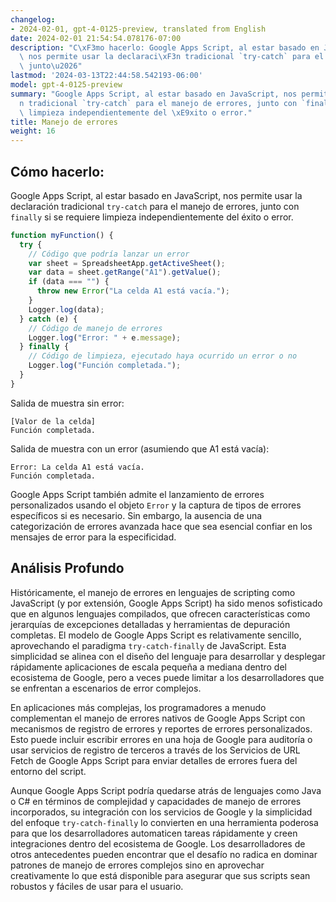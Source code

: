 ```yaml
---
changelog:
- 2024-02-01, gpt-4-0125-preview, translated from English
date: 2024-02-01 21:54:54.078176-07:00
description: "C\xF3mo hacerlo: Google Apps Script, al estar basado en JavaScript,\
  \ nos permite usar la declaraci\xF3n tradicional `try-catch` para el manejo de errores,\
  \ junto\u2026"
lastmod: '2024-03-13T22:44:58.542193-06:00'
model: gpt-4-0125-preview
summary: "Google Apps Script, al estar basado en JavaScript, nos permite usar la declaraci\xF3\
  n tradicional `try-catch` para el manejo de errores, junto con `finally` si se requiere\
  \ limpieza independientemente del \xE9xito o error."
title: Manejo de errores
weight: 16
---
```


## Cómo hacerlo:
Google Apps Script, al estar basado en JavaScript, nos permite usar la declaración tradicional `try-catch` para el manejo de errores, junto con `finally` si se requiere limpieza independientemente del éxito o error.

```javascript
function myFunction() {
  try {
    // Código que podría lanzar un error
    var sheet = SpreadsheetApp.getActiveSheet();
    var data = sheet.getRange("A1").getValue();
    if (data === "") {
      throw new Error("La celda A1 está vacía.");
    }
    Logger.log(data);
  } catch (e) {
    // Código de manejo de errores
    Logger.log("Error: " + e.message);
  } finally {
    // Código de limpieza, ejecutado haya ocurrido un error o no
    Logger.log("Función completada.");
  }
}
```

Salida de muestra sin error:
```
[Valor de la celda]
Función completada.
```

Salida de muestra con un error (asumiendo que A1 está vacía):
```
Error: La celda A1 está vacía.
Función completada.
```

Google Apps Script también admite el lanzamiento de errores personalizados usando el objeto `Error` y la captura de tipos de errores específicos si es necesario. Sin embargo, la ausencia de una categorización de errores avanzada hace que sea esencial confiar en los mensajes de error para la especificidad.

## Análisis Profundo
Históricamente, el manejo de errores en lenguajes de scripting como JavaScript (y por extensión, Google Apps Script) ha sido menos sofisticado que en algunos lenguajes compilados, que ofrecen características como jerarquías de excepciones detalladas y herramientas de depuración completas. El modelo de Google Apps Script es relativamente sencillo, aprovechando el paradigma `try-catch-finally` de JavaScript. Esta simplicidad se alinea con el diseño del lenguaje para desarrollar y desplegar rápidamente aplicaciones de escala pequeña a mediana dentro del ecosistema de Google, pero a veces puede limitar a los desarrolladores que se enfrentan a escenarios de error complejos.

En aplicaciones más complejas, los programadores a menudo complementan el manejo de errores nativos de Google Apps Script con mecanismos de registro de errores y reportes de errores personalizados. Esto puede incluir escribir errores en una hoja de Google para auditoría o usar servicios de registro de terceros a través de los Servicios de URL Fetch de Google Apps Script para enviar detalles de errores fuera del entorno del script.

Aunque Google Apps Script podría quedarse atrás de lenguajes como Java o C# en términos de complejidad y capacidades de manejo de errores incorporados, su integración con los servicios de Google y la simplicidad del enfoque `try-catch-finally` lo convierten en una herramienta poderosa para que los desarrolladores automaticen tareas rápidamente y creen integraciones dentro del ecosistema de Google. Los desarrolladores de otros antecedentes pueden encontrar que el desafío no radica en dominar patrones de manejo de errores complejos sino en aprovechar creativamente lo que está disponible para asegurar que sus scripts sean robustos y fáciles de usar para el usuario.
